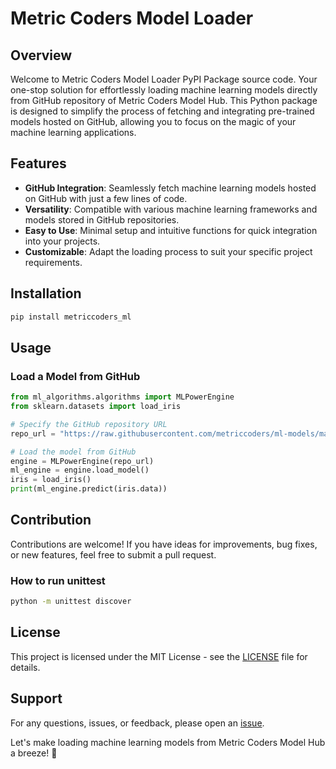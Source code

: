 # Metric Coders Model Loader

## Overview

Welcome to Metric Coders Model Loader PyPI Package source code. Your one-stop solution for effortlessly loading machine learning models directly from GitHub repository of Metric Coders Model Hub. This Python package is designed to simplify the process of fetching and integrating pre-trained models hosted on GitHub, allowing you to focus on the magic of your machine learning applications.

## Features

- **GitHub Integration**: Seamlessly fetch machine learning models hosted on GitHub with just a few lines of code.
- **Versatility**: Compatible with various machine learning frameworks and models stored in GitHub repositories.
- **Easy to Use**: Minimal setup and intuitive functions for quick integration into your projects.
- **Customizable**: Adapt the loading process to suit your specific project requirements.

## Installation

```bash
pip install metriccoders_ml
```

## Usage

### Load a Model from GitHub

```python
from ml_algorithms.algorithms import MLPowerEngine
from sklearn.datasets import load_iris

# Specify the GitHub repository URL
repo_url = "https://raw.githubusercontent.com/metriccoders/ml-models/main/classifiers/adaboostclassifier_10/model64_0.32271997615954084_SAMME.R/model.joblib"

# Load the model from GitHub
engine = MLPowerEngine(repo_url)
ml_engine = engine.load_model()
iris = load_iris()
print(ml_engine.predict(iris.data))
```


## Contribution

Contributions are welcome! If you have ideas for improvements, bug fixes, or new features, feel free to submit a pull request.

### How to run unittest
```bash
python -m unittest discover
```


## License

This project is licensed under the MIT License - see the [LICENSE](LICENSE.txt) file for details.

## Support

For any questions, issues, or feedback, please open an [issue](https://github.com/metriccoders/metriccoders_ml_pypi/issues).

Let's make loading machine learning models from Metric Coders Model Hub a breeze! 🚀